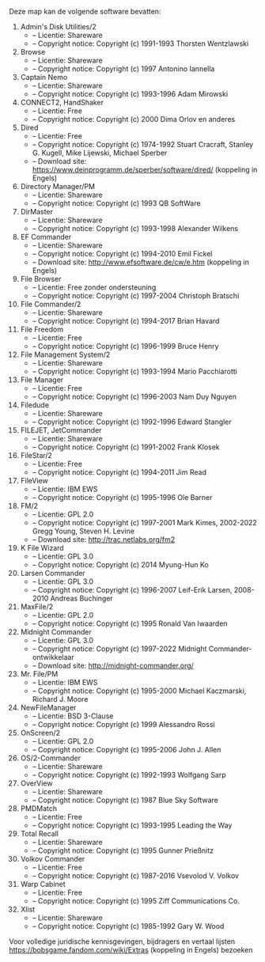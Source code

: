 ﻿Deze map kan de volgende software bevatten:

1. Admin's Disk Utilities/2
   - – Licentie: Shareware
   - – Copyright notice: Copyright (c) 1991-1993 Thorsten Wentzlawski
2. Browse
   - – Licentie: Shareware
   - – Copyright notice: Copyright (c) 1997 Antonino Iannella
3. Captain Nemo
   - – Licentie: Shareware
   - – Copyright notice: Copyright (c) 1993-1996 Adam Mirowski
4. CONNECT2, HandShaker
   - – Licentie: Free
   - – Copyright notice: Copyright (c) 2000 Dima Orlov en anderes
5. Dired
   - – Licentie: Free
   - – Copyright notice: Copyright (c) 1974-1992 Stuart Cracraft, Stanley G. Kugell, Mike Lijewski, Michael Sperber
   - – Download site: https://www.deinprogramm.de/sperber/software/dired/ (koppeling in Engels)
6. Directory Manager/PM
   - – Licentie: Shareware
   - – Copyright notice: Copyright (c) 1993 QB SoftWare
7. DirMaster
   - – Licentie: Shareware
   - – Copyright notice: Copyright (c) 1993-1998 Alexander Wilkens
8. EF Commander
   - – Licentie: Shareware
   - – Copyright notice: Copyright (c) 1994-2010 Emil Fickel
   - – Download site: http://www.efsoftware.de/cw/e.htm (koppeling in Engels)
9. File Browser
   - – Licentie: Free zonder ondersteuning
   - – Copyright notice: Copyright (c) 1997-2004 Christoph Bratschi
10. File Commander/2
    - – Licentie: Shareware
    - – Copyright notice: Copyright (c) 1994-2017 Brian Havard
11. File Freedom
    - – Licentie: Free
    - – Copyright notice: Copyright (c) 1996-1999 Bruce Henry
12. File Management System/2
    - – Licentie: Shareware
    - – Copyright notice: Copyright (c) 1993-1994 Mario Pacchiarotti
13. File Manager
    - – Licentie: Free
    - – Copyright notice: Copyright (c) 1996-2003 Nam Duy Nguyen
14. Filedude
    - – Licentie: Shareware
    - – Copyright notice: Copyright (c) 1992-1996 Edward Stangler
15. FILEJET, JetCommander
    - – Licentie: Shareware
    - – Copyright notice: Copyright (c) 1991-2002 Frank Klosek
16. FileStar/2
    - – Licentie: Free
    - – Copyright notice: Copyright (c) 1994-2011 Jim Read
17. FileView
    - – Licentie: IBM EWS
    - – Copyright notice: Copyright (c) 1995-1996 Ole Barner
18. FM/2
    - – Licentie: GPL 2.0
    - – Copyright notice: Copyright (c) 1997-2001 Mark Kimes, 2002-2022 Gregg Young, Steven H. Levine
    - – Download site: http://trac.netlabs.org/fm2
19. K File Wizard
    - – Licentie: GPL 3.0
    - – Copyright notice: Copyright (c) 2014 Myung-Hun Ko
20. Larsen Commander
    - – Licentie: GPL 3.0
    - – Copyright notice: Copyright (c) 1996-2007 Leif-Erik Larsen, 2008-2010 Andreas Buchinger
21. MaxFile/2
    - – Licentie: GPL 2.0
    - – Copyright notice: Copyright (c) 1995 Ronald Van Iwaarden
22. Midnight Commander
    - – Licentie: GPL 3.0
    - – Copyright notice: Copyright (c) 1997-2022 Midnight Commander-ontwikkelaar
    - – Download site: http://midnight-commander.org/
23. Mr. File/PM
    - – Licentie: IBM EWS
    - – Copyright notice: Copyright (c) 1995-2000 Michael Kaczmarski, Richard J. Moore
24. NewFileManager
    - – Licentie: BSD 3-Clause
    - – Copyright notice: Copyright (c) 1999 Alessandro Rossi
25. OnScreen/2
    - – Licentie: GPL 2.0
    - – Copyright notice: Copyright (c) 1995-2006 John J. Allen
26. OS/2-Commander
    - – Licentie: Shareware
    - – Copyright notice: Copyright (c) 1992-1993 Wolfgang Sarp
27. OverView
    - – Licentie: Shareware
    - – Copyright notice: Copyright (c) 1987 Blue Sky Software
28. PMDMatch
    - – Licentie: Free
    - – Copyright notice: Copyright (c) 1993-1995 Leading the Way
29. Total Recall
    - – Licentie: Shareware
    - – Copyright notice: Copyright (c) 1995 Gunner Prießnitz
30. Volkov Commander
    - – Licentie: Free
    - – Copyright notice: Copyright (c) 1987-2016 Vsevolod V. Volkov
31. Warp Cabinet
    - – Licentie: Free
    - – Copyright notice: Copyright (c) 1995 Ziff Communications Co.
32. Xlist
    - – Licentie: Shareware
    - – Copyright notice: Copyright (c) 1985-1992 Gary W. Wood

Voor volledige juridische kennisgevingen, bijdragers en vertaal lijsten https://bobsgame.fandom.com/wiki/Extras (koppeling in Engels) bezoeken
